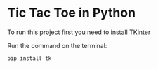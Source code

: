 # Tic Tac Toe in Python

To run this project first you need to install TKinter

Run the command on the terminal:

```
pip install tk
```